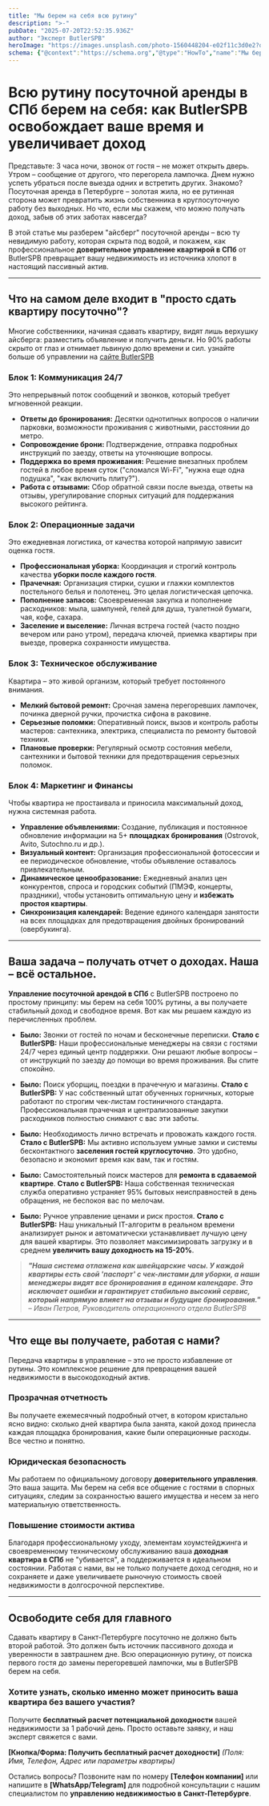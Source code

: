 ```yaml
---
title: "Мы берем на себя всю рутину"
description: ">-"
pubDate: "2025-07-20T22:52:35.936Z"
author: "Эксперт ButlerSPB"
heroImage: "https://images.unsplash.com/photo-1560448204-e02f11c3d0e2?q=80&w=2070&auto=format&fit=crop"
schema: {"@context":"https://schema.org","@type":"HowTo","name":"Мы берем на себя всю рутину","description":">-","image":{"@type":"ImageObject","url":"https://images.unsplash.com/photo-1560448204-e02f11c3d0e2?q=80&w=2070&auto=format&fit=crop"},"aggregateRating":{"@type":"AggregateRating","ratingValue":"4.8","reviewCount":652,"bestRating":"5","worstRating":"1"},"publisher":{"@type":"Organization","name":"Блог ButlerSPB","logo":{"@type":"ImageObject","url":"https://butlerspb-blog.netlify.app/favicon.ico"}},"mainEntityOfPage":{"@type":"WebPage","@id":"https://butlerspb-blog.netlify.app/blog/my-berem-na-sebya-vsyu-rutinu/"}}
---
```


# Всю рутину посуточной аренды в СПб берем на себя: как ButlerSPB освобождает ваше время и увеличивает доход

Представьте: 3 часа ночи, звонок от гостя – не может открыть дверь. Утром – сообщение от другого, что перегорела лампочка. Днем нужно успеть убраться после выезда одних и встретить других. Знакомо? Посуточная аренда в Петербурге – золотая жила, но ее рутинная сторона может превратить жизнь собственника в круглосуточную работу без выходных. Но что, если мы скажем, что можно получать доход, забыв об этих заботах навсегда?

В этой статье мы разберем "айсберг" посуточной аренды – всю ту невидимую работу, которая скрыта под водой, и покажем, как профессиональное **доверительное управление квартирой в СПб** от ButlerSPB превращает вашу недвижимость из источника хлопот в настоящий пассивный актив.

---

## Что на самом деле входит в "просто сдать квартиру посуточно"?

Многие собственники, начиная сдавать квартиру, видят лишь верхушку айсберга: разместить объявление и получить деньги. Но 90% работы скрыто от глаз и отнимает львиную долю времени и сил. узнайте больше об управлении на <a href="https://butlerspb.ru/rent" target="_blank" rel="nofollow">сайте ButlerSPB</a>

### Блок 1: Коммуникация 24/7

Это непрерывный поток сообщений и звонков, который требует мгновенной реакции.

*   **Ответы до бронирования:** Десятки однотипных вопросов о наличии парковки, возможности проживания с животными, расстоянии до метро.
*   **Сопровождение брони:** Подтверждение, отправка подробных инструкций по заезду, ответы на уточняющие вопросы.
*   **Поддержка во время проживания:** Решение внезапных проблем гостей в любое время суток ("сломался Wi-Fi", "нужна еще одна подушка", "как включить плиту?").
*   **Работа с отзывами:** Сбор обратной связи после выезда, ответы на отзывы, урегулирование спорных ситуаций для поддержания высокого рейтинга.

### Блок 2: Операционные задачи

Это ежедневная логистика, от качества которой напрямую зависит оценка гостя.

*   **Профессиональная уборка:** Координация и строгий контроль качества **уборки после каждого гостя**.
*   **Прачечная:** Организация стирки, сушки и глажки комплектов постельного белья и полотенец. Это целая логистическая цепочка.
*   **Пополнение запасов:** Своевременная закупка и пополнение расходников: мыла, шампуней, гелей для душа, туалетной бумаги, чая, кофе, сахара.
*   **Заселение и выселение:** Личная встреча гостей (часто поздно вечером или рано утром), передача ключей, приемка квартиры при выезде, проверка сохранности имущества.

### Блок 3: Техническое обслуживание

Квартира – это живой организм, который требует постоянного внимания.

*   **Мелкий бытовой ремонт:** Срочная замена перегоревших лампочек, починка дверной ручки, прочистка сифона в раковине.
*   **Серьезные поломки:** Оперативный поиск, вызов и контроль работы мастеров: сантехника, электрика, специалиста по ремонту бытовой техники.
*   **Плановые проверки:** Регулярный осмотр состояния мебели, сантехники и бытовой техники для предотвращения серьезных поломок.

### Блок 4: Маркетинг и Финансы

Чтобы квартира не простаивала и приносила максимальный доход, нужна системная работа.

*   **Управление объявлениями:** Создание, публикация и постоянное обновление информации на 5+ **площадках бронирования** (Ostrovok, Avito, Sutochno.ru и др.).
*   **Визуальный контент:** Организация профессиональной фотосессии и ее периодическое обновление, чтобы объявление оставалось привлекательным.
*   **Динамическое ценообразование:** Ежедневный анализ цен конкурентов, спроса и городских событий (ПМЭФ, концерты, праздники), чтобы установить оптимальную цену и **избежать простоя квартиры**.
*   **Синхронизация календарей:** Ведение единого календаря занятости на всех площадках для предотвращения двойных бронирований (овербукинга).

---

## Ваша задача – получать отчет о доходах. Наша – всё остальное.

**Управление посуточной арендой в СПб** с ButlerSPB построено по простому принципу: мы берем на себя 100% рутины, а вы получаете стабильный доход и свободное время. Вот как мы решаем каждую из перечисленных проблем.

*   **Было:** Звонки от гостей по ночам и бесконечные переписки.
    **Стало с ButlerSPB:** Наши профессиональные менеджеры на связи с гостями 24/7 через единый центр поддержки. Они решают любые вопросы – от инструкций по заезду до помощи во время проживания. Вы спите спокойно.

*   **Было:** Поиск уборщиц, поездки в прачечную и магазины.
    **Стало с ButlerSPB:** У нас собственный штат обученных горничных, которые работают по строгим чек-листам гостиничного стандарта. Профессиональная прачечная и централизованные закупки расходников полностью снимают с вас эти заботы.

*   **Было:** Необходимость лично встречать и провожать каждого гостя.
    **Стало с ButlerSPB:** Мы активно используем умные замки и системы бесконтактного **заселения гостей круглосуточно**. Это удобно, безопасно и экономит время как вам, так и гостям.

*   **Было:** Самостоятельный поиск мастеров для **ремонта в сдаваемой квартире**.
    **Стало с ButlerSPB:** Наша собственная техническая служба оперативно устраняет 95% бытовых неисправностей в день обращения, не беспокоя вас по мелочам.

*   **Было:** Ручное управление ценами и риск простоя.
    **Стало с ButlerSPB:** Наш уникальный IT-алгоритм в реальном времени анализирует рынок и автоматически устанавливает лучшую цену для вашей квартиры. Это позволяет максимизировать загрузку и в среднем **увеличить вашу доходность на 15-20%**.

> ***"Наша система отлажена как швейцарские часы. У каждой квартиры есть свой 'паспорт' с чек-листами для уборки, а наши менеджеры видят все бронирования в едином календаре. Это исключает ошибки и гарантирует стабильно высокий сервис, который напрямую влияет на отзывы и будущие бронирования."***
> *– Иван Петров, Руководитель операционного отдела ButlerSPB*

---

## Что еще вы получаете, работая с нами?

Передача квартиры в управление – это не просто избавление от рутины. Это комплексное решение для превращения вашей недвижимости в высокодоходный актив.

### Прозрачная отчетность
Вы получаете ежемесячный подробный отчет, в котором кристально ясно видно: сколько дней квартира была занята, какой доход принесла каждая площадка бронирования, какие были операционные расходы. Все честно и понятно.

### Юридическая безопасность
Мы работаем по официальному договору **доверительного управления**. Это ваша защита. Мы берем на себя все общение с гостями в спорных ситуациях, следим за сохранностью вашего имущества и несем за него материальную ответственность.

### Повышение стоимости актива
Благодаря профессиональному уходу, элементам хоумстейджинга и своевременному техническому обслуживанию ваша **доходная квартира в СПб** не "убивается", а поддерживается в идеальном состоянии. Работая с нами, вы не только получаете доход сегодня, но и сохраняете и даже увеличиваете рыночную стоимость своей недвижимости в долгосрочной перспективе.

---

## Освободите себя для главного

Сдавать квартиру в Санкт-Петербурге посуточно не должно быть второй работой. Это должен быть источник пассивного дохода и уверенности в завтрашнем дне. Всю операционную рутину, от поиска первого гостя до замены перегоревшей лампочки, мы в ButlerSPB берем на себя.

### **Хотите узнать, сколько именно может приносить ваша квартира без вашего участия?**

Получите **бесплатный расчет потенциальной доходности** вашей недвижимости за 1 рабочий день. Просто оставьте заявку, и наш эксперт свяжется с вами.

**[Кнопка/Форма: Получить бесплатный расчет доходности]**
*(Поля: Имя, Телефон, Адрес или параметры квартиры)*

Остались вопросы? Позвоните нам по номеру **[Телефон компании]** или напишите в **[WhatsApp/Telegram]** для подробной консультации с нашим специалистом по **управлению недвижимостью в Санкт-Петербурге**.
